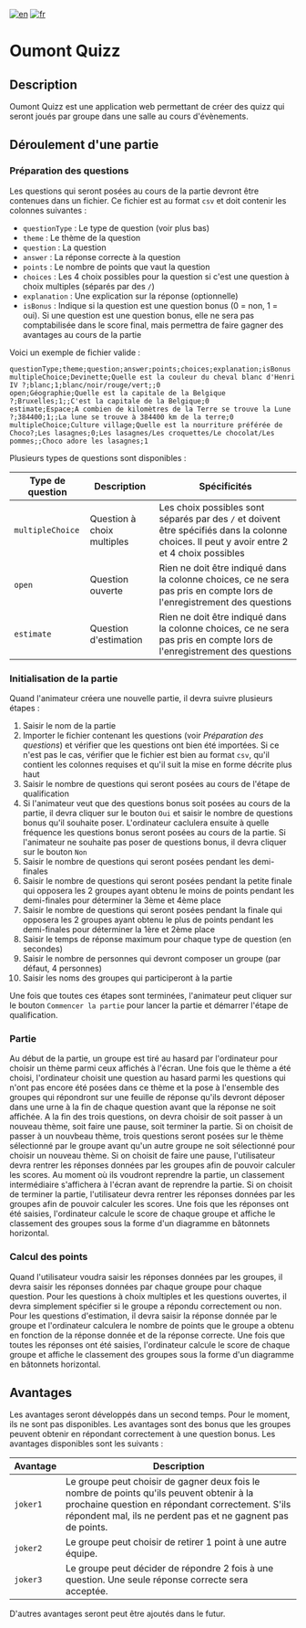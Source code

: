 [![en](https://img.shields.io/badge/language-english-red)](./README.md)
[![fr](https://img.shields.io/badge/langue-français-brightgreen)](./README.fr.md)

# Oumont Quizz

## Description

Oumont Quizz est une application web permettant de créer des quizz qui seront joués par groupe dans une salle au cours d'évènements.

## Déroulement d'une partie

### Préparation des questions

Les questions qui seront posées au cours de la partie devront être contenues dans un fichier. Ce fichier est au format `csv` et doit contenir les colonnes suivantes :

- `questionType` : Le type de question (voir plus bas)
- `theme` : Le thème de la question
- `question` : La question
- `answer` : La réponse correcte à la question
- `points` : Le nombre de points que vaut la question
- `choices` : Les 4 choix possibles pour la question si c'est une question à choix multiples (séparés par des `/`)
- `explanation` : Une explication sur la réponse (optionnelle)
- `isBonus` : Indique si la question est une question bonus (0 = non, 1 = oui). Si une question est une question bonus, elle ne sera pas comptabilisée dans le score final, mais permettra de faire gagner des avantages au cours de la partie

Voici un exemple de fichier valide :

```csv
questionType;theme;question;answer;points;choices;explanation;isBonus
multipleChoice;Devinette;Quelle est la couleur du cheval blanc d'Henri IV ?;blanc;1;blanc/noir/rouge/vert;;0
open;Géographie;Quelle est la capitale de la Belgique ?;Bruxelles;1;;C'est la capitale de la Belgique;0
estimate;Espace;A combien de kilomètres de la Terre se trouve la Lune ?;384400;1;;La lune se trouve à 384400 km de la terre;0
multipleChoice;Culture village;Quelle est la nourriture préférée de Choco?;Les lasagnes;0;Les lasagnes/Les croquettes/Le chocolat/Les pommes;;Choco adore les lasagnes;1
```

Plusieurs types de questions sont disponibles :

| Type de question | Description                | Spécificités                                                                                                                                 |
| ---------------- | -------------------------- | -------------------------------------------------------------------------------------------------------------------------------------------- |
| `multipleChoice` | Question à choix multiples | Les choix possibles sont séparés par des `/` et doivent être spécifiés dans la colonne choices. Il peut y avoir entre 2 et 4 choix possibles |
| `open`           | Question ouverte           | Rien ne doit être indiqué dans la colonne choices, ce ne sera pas pris en compte lors de l'enregistrement des questions                      |
| `estimate`       | Question d'estimation      | Rien ne doit être indiqué dans la colonne choices, ce ne sera pas pris en compte lors de l'enregistrement des questions                      |

### Initialisation de la partie

Quand l'animateur créera une nouvelle partie, il devra suivre plusieurs étapes :

1. Saisir le nom de la partie
2. Importer le fichier contenant les questions (voir _Préparation des questions_) et vérifier que les questions ont bien été importées. Si ce n'est pas le cas, vérifier que le fichier est bien au format `csv`, qu'il contient les colonnes requises et qu'il suit la mise en forme décrite plus haut
3. Saisir le nombre de questions qui seront posées au cours de l'étape de qualification
4. Si l'animateur veut que des questions bonus soit posées au cours de la partie, il devra cliquer sur le bouton `Oui` et saisir le nombre de questions bonus qu'il souhaite poser. L'ordinateur caclulera ensuite à quelle fréquence les questions bonus seront posées au cours de la partie. Si l'animateur ne souhaite pas poser de questions bonus, il devra cliquer sur le bouton `Non`
5. Saisir le nombre de questions qui seront posées pendant les demi-finales
6. Saisir le nombre de questions qui seront posées pendant la petite finale qui opposera les 2 groupes ayant obtenu le moins de points pendant les demi-finales pour déterminer la 3ème et 4ème place
7. Saisir le nombre de questions qui seront posées pendant la finale qui opposera les 2 groupes ayant obtenu le plus de points pendant les demi-finales pour déterminer la 1ère et 2ème place
8. Saisir le temps de réponse maximum pour chaque type de question (en secondes)
9. Saisir le nombre de personnes qui devront composer un groupe (par défaut, 4 personnes)
10. Saisir les noms des groupes qui participeront à la partie

Une fois que toutes ces étapes sont terminées, l'animateur peut cliquer sur le bouton `Commencer la partie` pour lancer la partie et démarrer l'étape de qualification.

### Partie

Au début de la partie, un groupe est tiré au hasard par l'ordinateur pour choisir un thème parmi ceux affichés à l'écran. Une fois que le thème a été choisi, l'ordinateur choisit une question au hasard parmi les questions qui n'ont pas encore été posées dans ce thème et la pose à l'ensemble des groupes qui répondront sur une feuille de réponse qu'ils devront déposer dans une urne à la fin de chaque question avant que la réponse ne soit affichée.
A la fin des trois questions, on devra choisir de soit passer à un nouveau thème, soit faire une pause, soit terminer la partie. Si on choisit de passer à un nouvbeau thème, trois questions seront posées sur le thème sélectionné par le groupe avant qu'un autre groupe ne soit sélectionné pour choisir un nouveau thème. Si on choisit de faire une pause, l'utilisateur devra rentrer les réponses données par les groupes afin de pouvoir calculer les scores. Au moment où ils voudront reprendre la partie, un classement intermédiaire s'affichera à l'écran avant de reprendre la partie. Si on choisit de terminer la partie, l'utilisateur devra rentrer les réponses données par les groupes afin de pouvoir calculer les scores. Une fois que les réponses ont été saisies, l'ordinateur calcule le score de chaque groupe et affiche le classement des groupes sous la forme d'un diagramme en bâtonnets horizontal.

### Calcul des points

Quand l'utilisateur voudra saisir les réponses données par les groupes, il devra saisir les réponses données par chaque groupe pour chaque question.
Pour les questions à choix multiples et les questions ouvertes, il devra simplement spécifier si le groupe a répondu correctement ou non.
Pour les questions d'estimation, il devra saisir la réponse donnée par le groupe et l'ordinateur calculera le nombre de points que le groupe a obtenu en fonction de la réponse donnée et de la réponse correcte.
Une fois que toutes les réponses ont été saisies, l'ordinateur calcule le score de chaque groupe et affiche le classement des groupes sous la forme d'un diagramme en bâtonnets horizontal.

## Avantages

Les avantages seront développés dans un second temps. Pour le moment, ils ne sont pas disponibles.
Les avantages sont des bonus que les groupes peuvent obtenir en répondant correctement à une question bonus.
Les avantages disponibles sont les suivants :

| Avantage  | Description                                                                                                                                                                                                   |
| --------- | ------------------------------------------------------------------------------------------------------------------------------------------------------------------------------------------------------------- |
| `joker1`  | Le groupe peut choisir de gagner deux fois le nombre de points qu'ils peuvent obtenir à la prochaine question en répondant correctement. S'ils répondent mal, ils ne perdent pas et ne gagnent pas de points. |
| `joker2`  | Le groupe peut choisir de retirer 1 point à une autre équipe.                                                                                                                                                 |
| `joker3`  | Le groupe peut décider de répondre 2 fois à une question. Une seule réponse correcte sera acceptée.                                                                                                           |

D'autres avantages seront peut être ajoutés dans le futur.
